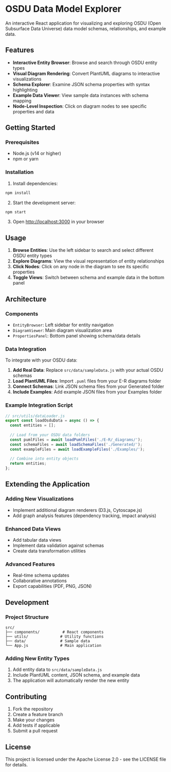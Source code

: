 # OSDU Data Model Explorer

An interactive React application for visualizing and exploring OSDU (Open Subsurface Data Universe) data model schemas, relationships, and example data.

## Features

- **Interactive Entity Browser**: Browse and search through OSDU entity types
- **Visual Diagram Rendering**: Convert PlantUML diagrams to interactive visualizations
- **Schema Explorer**: Examine JSON schema properties with syntax highlighting
- **Example Data Viewer**: View sample data instances with schema mapping
- **Node-Level Inspection**: Click on diagram nodes to see specific properties and data

## Getting Started

### Prerequisites
- Node.js (v14 or higher)
- npm or yarn

### Installation

1. Install dependencies:
```bash
npm install
```

2. Start the development server:
```bash
npm start
```

3. Open [http://localhost:3000](http://localhost:3000) in your browser

## Usage

1. **Browse Entities**: Use the left sidebar to search and select different OSDU entity types
2. **Explore Diagrams**: View the visual representation of entity relationships
3. **Click Nodes**: Click on any node in the diagram to see its specific properties
4. **Toggle Views**: Switch between schema and example data in the bottom panel

## Architecture

### Components
- `EntityBrowser`: Left sidebar for entity navigation
- `DiagramViewer`: Main diagram visualization area
- `PropertiesPanel`: Bottom panel showing schema/data details

### Data Integration
To integrate with your OSDU data:

1. **Add Real Data**: Replace `src/data/sampleData.js` with your actual OSDU schemas
2. **Load PlantUML Files**: Import `.puml` files from your E-R diagrams folder
3. **Connect Schemas**: Link JSON schema files from your Generated folder
4. **Include Examples**: Add example JSON files from your Examples folder

### Example Integration Script

```javascript
// src/utils/dataLoader.js
export const loadOsduData = async () => {
  const entities = [];
  
  // Load from your OSDU data folders
  const pumlFiles = await loadPumlFiles('./E-R/_diagrams/');
  const schemaFiles = await loadSchemaFiles('./Generated/');
  const exampleFiles = await loadExampleFiles('./Examples/');
  
  // Combine into entity objects
  return entities;
};
```

## Extending the Application

### Adding New Visualizations
- Implement additional diagram renderers (D3.js, Cytoscape.js)
- Add graph analysis features (dependency tracking, impact analysis)

### Enhanced Data Views
- Add tabular data views
- Implement data validation against schemas
- Create data transformation utilities

### Advanced Features
- Real-time schema updates
- Collaborative annotations
- Export capabilities (PDF, PNG, JSON)

## Development

### Project Structure
```
src/
├── components/          # React components
├── utils/              # Utility functions
├── data/               # Sample data
└── App.js              # Main application
```

### Adding New Entity Types
1. Add entity data to `src/data/sampleData.js`
2. Include PlantUML content, JSON schema, and example data
3. The application will automatically render the new entity

## Contributing

1. Fork the repository
2. Create a feature branch
3. Make your changes
4. Add tests if applicable
5. Submit a pull request

## License

This project is licensed under the Apache License 2.0 - see the LICENSE file for details.